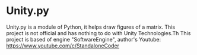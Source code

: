 # Unity.py
Unity.py is a module of Python, it helps draw figures of a matrix. This project is not official and has nothing to do with Unity Technologies.Th
This project is based of engine "SoftwareEngine", author's Youtube: https://www.youtube.com/c/StandaloneCoder
